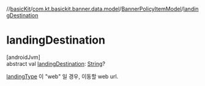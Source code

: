 //[basicKit](../../../index.md)/[com.kt.basickit.banner.data.model](../index.md)/[BannerPolicyItemModel](index.md)/[landingDestination](landing-destination.md)

# landingDestination

[androidJvm]\
abstract val [landingDestination](landing-destination.md): [String](https://kotlinlang.org/api/latest/jvm/stdlib/kotlin/-string/index.html)?

[landingType](landing-type.md) 이 "web" 일 경우, 이동할 web url.
